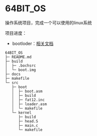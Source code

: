 # 64BIT_OS

操作系统项目，完成一个可以使用的linux系统

项目进度：
- bootloder：[相关文档](./docs/lab1.md)

```
64BIT_OS
├─ README.md
├─ build
│  ├─ .bochsrc
│  └─ boot.img
├─ docs
├─ makefile
└─ src
   ├─ boot
   │  ├─ boot.asm
   │  ├─ build
   │  ├─ fat12.inc
   │  ├─ loader.asm
   │  └─ makefile
   └─ kernel
      ├─ build
      ├─ head.S
      ├─ main.c
      └─ makefile

```